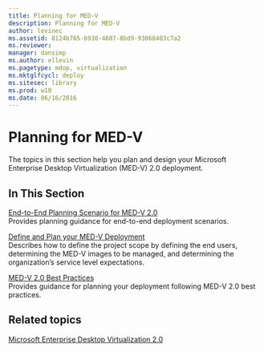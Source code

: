 ```yaml
---
title: Planning for MED-V
description: Planning for MED-V
author: levinec
ms.assetid: 8124b765-6930-4607-8bd9-93068403c7a2
ms.reviewer: 
manager: dansimp
ms.author: ellevin
ms.pagetype: mdop, virtualization
ms.mktglfcycl: deploy
ms.sitesec: library
ms.prod: w10
ms.date: 06/16/2016
---
```



# Planning for MED-V


The topics in this section help you plan and design your Microsoft Enterprise Desktop Virtualization (MED-V) 2.0 deployment.

## In This Section


<a href="" id="end-to-end-planning-scenario-for-med-v-2-0"></a>[End-to-End Planning Scenario for MED-V 2.0](end-to-end-planning-scenario-for-med-v-20.md)  
Provides planning guidance for end-to-end deployment scenarios.

<a href="" id="define-and-plan-your-med-v-deployment"></a>[Define and Plan your MED-V Deployment](define-and-plan-your-med-v-deployment.md)  
Describes how to define the project scope by defining the end users, determining the MED-V images to be managed, and determining the organization’s service level expectations.

<a href="" id="med-v-2-0-best-practices"></a>[MED-V 2.0 Best Practices](med-v-20-best-practices.md)  
Provides guidance for planning your deployment following MED-V 2.0 best practices.

## Related topics


[Microsoft Enterprise Desktop Virtualization 2.0](index.md)

 

 





